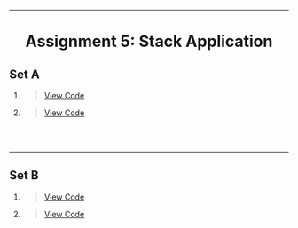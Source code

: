 ***
<h1 align = "center">Assignment 5: Stack Application</h1>

<h2 align = "left">Set A</h2>

1. 
    > [View Code](Set-A/Q1.c)
2. 
    > [View Code](Set-A/Q2.c)

<br><br>

***
<h2 align = "left">Set B</h2>

1. 
    > [View Code](Set-B/Q1.c)
2. 
    > [View Code](Set-B/Q2.c)